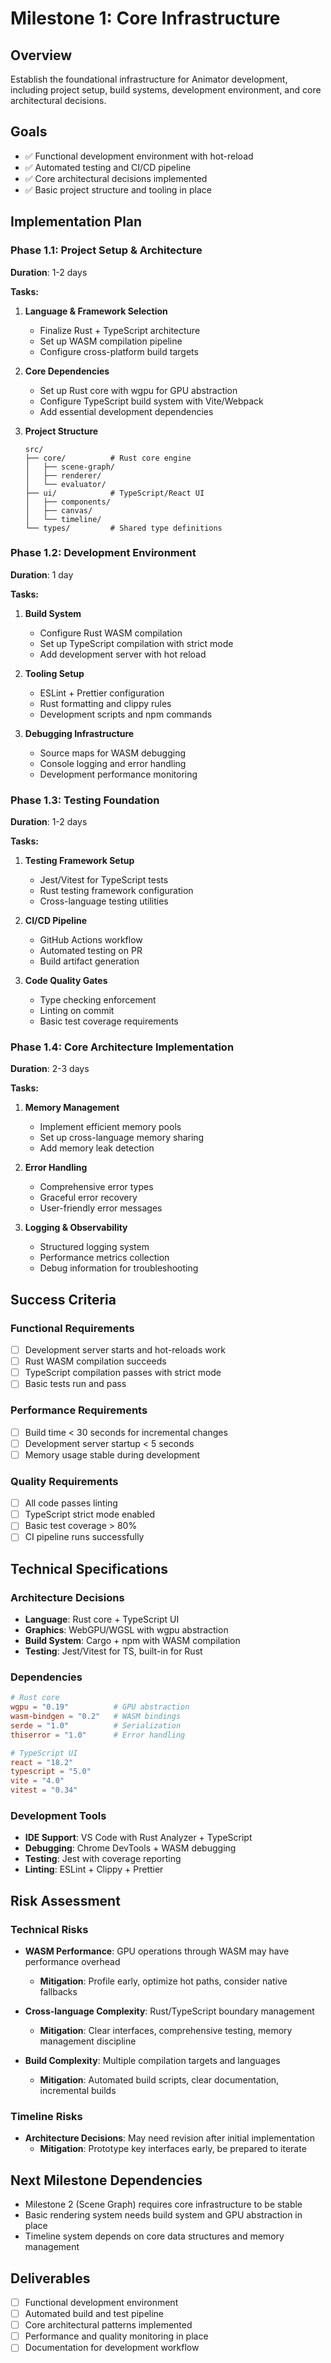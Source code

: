 # Milestone 1: Core Infrastructure

## Overview
Establish the foundational infrastructure for Animator development, including project setup, build systems, development environment, and core architectural decisions.

## Goals
- ✅ Functional development environment with hot-reload
- ✅ Automated testing and CI/CD pipeline
- ✅ Core architectural decisions implemented
- ✅ Basic project structure and tooling in place

## Implementation Plan

### Phase 1.1: Project Setup & Architecture
**Duration**: 1-2 days

**Tasks:**
1. **Language & Framework Selection**
   - Finalize Rust + TypeScript architecture
   - Set up WASM compilation pipeline
   - Configure cross-platform build targets

2. **Core Dependencies**
   - Set up Rust core with wgpu for GPU abstraction
   - Configure TypeScript build system with Vite/Webpack
   - Add essential development dependencies

3. **Project Structure**
   ```
   src/
   ├── core/          # Rust core engine
   │   ├── scene-graph/
   │   ├── renderer/
   │   └── evaluator/
   ├── ui/            # TypeScript/React UI
   │   ├── components/
   │   ├── canvas/
   │   └── timeline/
   └── types/         # Shared type definitions
   ```

### Phase 1.2: Development Environment
**Duration**: 1 day

**Tasks:**
1. **Build System**
   - Configure Rust WASM compilation
   - Set up TypeScript compilation with strict mode
   - Add development server with hot reload

2. **Tooling Setup**
   - ESLint + Prettier configuration
   - Rust formatting and clippy rules
   - Development scripts and npm commands

3. **Debugging Infrastructure**
   - Source maps for WASM debugging
   - Console logging and error handling
   - Development performance monitoring

### Phase 1.3: Testing Foundation
**Duration**: 1-2 days

**Tasks:**
1. **Testing Framework Setup**
   - Jest/Vitest for TypeScript tests
   - Rust testing framework configuration
   - Cross-language testing utilities

2. **CI/CD Pipeline**
   - GitHub Actions workflow
   - Automated testing on PR
   - Build artifact generation

3. **Code Quality Gates**
   - Type checking enforcement
   - Linting on commit
   - Basic test coverage requirements

### Phase 1.4: Core Architecture Implementation
**Duration**: 2-3 days

**Tasks:**
1. **Memory Management**
   - Implement efficient memory pools
   - Set up cross-language memory sharing
   - Add memory leak detection

2. **Error Handling**
   - Comprehensive error types
   - Graceful error recovery
   - User-friendly error messages

3. **Logging & Observability**
   - Structured logging system
   - Performance metrics collection
   - Debug information for troubleshooting

## Success Criteria

### Functional Requirements
- [ ] Development server starts and hot-reloads work
- [ ] Rust WASM compilation succeeds
- [ ] TypeScript compilation passes with strict mode
- [ ] Basic tests run and pass

### Performance Requirements
- [ ] Build time < 30 seconds for incremental changes
- [ ] Development server startup < 5 seconds
- [ ] Memory usage stable during development

### Quality Requirements
- [ ] All code passes linting
- [ ] TypeScript strict mode enabled
- [ ] Basic test coverage > 80%
- [ ] CI pipeline runs successfully

## Technical Specifications

### Architecture Decisions
- **Language**: Rust core + TypeScript UI
- **Graphics**: WebGPU/WGSL with wgpu abstraction
- **Build System**: Cargo + npm with WASM compilation
- **Testing**: Jest/Vitest for TS, built-in for Rust

### Dependencies
```toml
# Rust core
wgpu = "0.19"          # GPU abstraction
wasm-bindgen = "0.2"   # WASM bindings
serde = "1.0"          # Serialization
thiserror = "1.0"      # Error handling

# TypeScript UI
react = "18.2"
typescript = "5.0"
vite = "4.0"
vitest = "0.34"
```

### Development Tools
- **IDE Support**: VS Code with Rust Analyzer + TypeScript
- **Debugging**: Chrome DevTools + WASM debugging
- **Testing**: Jest with coverage reporting
- **Linting**: ESLint + Clippy + Prettier

## Risk Assessment

### Technical Risks
- **WASM Performance**: GPU operations through WASM may have performance overhead
  - **Mitigation**: Profile early, optimize hot paths, consider native fallbacks

- **Cross-language Complexity**: Rust/TypeScript boundary management
  - **Mitigation**: Clear interfaces, comprehensive testing, memory management discipline

- **Build Complexity**: Multiple compilation targets and languages
  - **Mitigation**: Automated build scripts, clear documentation, incremental builds

### Timeline Risks
- **Architecture Decisions**: May need revision after initial implementation
  - **Mitigation**: Prototype key interfaces early, be prepared to iterate

## Next Milestone Dependencies
- Milestone 2 (Scene Graph) requires core infrastructure to be stable
- Basic rendering system needs build system and GPU abstraction in place
- Timeline system depends on core data structures and memory management

## Deliverables
- [ ] Functional development environment
- [ ] Automated build and test pipeline
- [ ] Core architectural patterns implemented
- [ ] Performance and quality monitoring in place
- [ ] Documentation for development workflow

